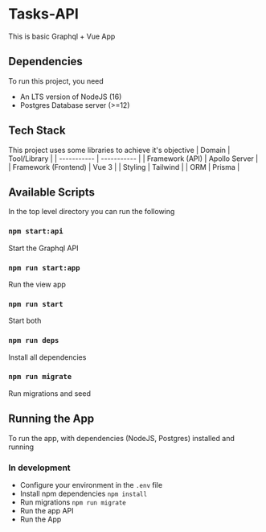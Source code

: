 # Tasks-API

This is basic Graphql + Vue App

## Dependencies

To run this project, you need

- An LTS version of NodeJS (16)
- Postgres Database server (>=12)

## Tech Stack

This project uses some libraries to achieve it's objective
| Domain | Tool/Library |
| ----------- | ----------- |
| Framework (API) | Apollo Server |
| Framework (Frontend) | Vue 3 |
| Styling | Tailwind |
| ORM | Prisma |

## Available Scripts

In the top level directory you can run the following

### `npm start:api`

Start the Graphql API

### `npm run start:app`

Run the view app

### `npm run start`

Start both

### `npm run deps`

Install all dependencies

### `npm run migrate`

Run migrations and seed

## Running the App

To run the app, with dependencies (NodeJS, Postgres) installed and running

### In development

- Configure your environment in the `.env` file
- Install npm dependencies `npm install`
- Run migrations `npm run migrate`
- Run the app API
- Run the App
